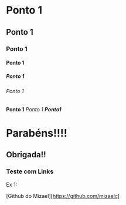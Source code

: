 # Ponto 1

## Ponto 1

### Ponto 1

#### Ponto 1

##### Ponto 1

###### Ponto 1

**Ponto 1**
_Ponto 1_
**_Ponto1_**

# Parabéns!!!!

## Obrigada!!

### Teste com Links

Ex 1:

[Github do Mizael][https://github.com/mizaelc]
